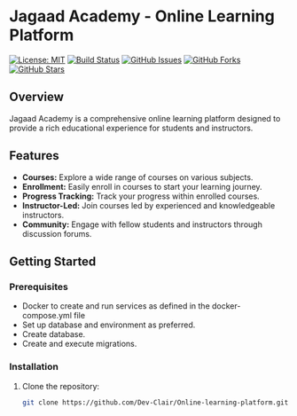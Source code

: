 # Jagaad Academy - Online Learning Platform

[![License: MIT](https://img.shields.io/badge/License-MIT-blue.svg)](https://opensource.org/licenses/MIT)
[![Build Status](https://travis-ci.org/Dev-Clair/Online-learning-platform.svg?branch=main)](https://travis-ci.org/Dev-Clair/Online-learning-platform)
[![GitHub Issues](https://img.shields.io/github/issues/Dev-Clair/Online-learning-platform.svg)](https://github.com/Dev-Clair/Online-learning-platform/issues)
[![GitHub Forks](https://img.shields.io/github/forks/Dev-Clair/Online-learning-platform.svg)](https://github.com/Dev-Clair/Online-learning-platform/forks)
[![GitHub Stars](https://img.shields.io/github/stars/Dev-Clair/Online-learning-platform.svg)](https://github.com/Dev-Clair/Online-learning-platform/stargazers)

## Overview

Jagaad Academy is a comprehensive online learning platform designed to provide a rich educational experience for students and instructors.

## Features

- **Courses:** Explore a wide range of courses on various subjects.
- **Enrollment:** Easily enroll in courses to start your learning journey.
- **Progress Tracking:** Track your progress within enrolled courses.
- **Instructor-Led:** Join courses led by experienced and knowledgeable instructors.
- **Community:** Engage with fellow students and instructors through discussion forums.

## Getting Started

### Prerequisites

- Docker to create and run services as defined in the docker-compose.yml file
- Set up database and environment as preferred.
- Create database.
- Create and execute migrations.

### Installation

1. Clone the repository:

   ```bash
   git clone https://github.com/Dev-Clair/Online-learning-platform.git
   ```
